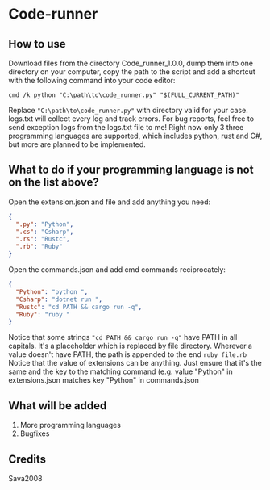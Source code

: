 # Code-runner
## How to use
Download files from the directory Code_runner_1.0.0, dump them into one directory on your computer, copy the path to the script and add a shortcut with the following command into your code editor:
```text
cmd /k python "C:\path\to\code_runner.py" "$(FULL_CURRENT_PATH)"
```
Replace ```"C:\path\to\code_runner.py"``` with directory valid for your case.
logs.txt will collect every log and track errors. For bug reports, feel free to send exception logs from the logs.txt file to me!
Right now only 3 three programming languages are supported, which includes python, rust and C#, but more are planned to be implemented.
## What to do if your programming language is not on the list above?
Open the extension.json and file and add anything you need:
```json
{
  ".py": "Python",
  ".cs": "Csharp",
  ".rs": "Rustc",
  ".rb": "Ruby"
}
```
Open the commands.json and add cmd commands reciprocately:
```json
{
  "Python": "python ",
  "Csharp": "dotnet run ",
  "Rustc": "cd PATH && cargo run -q",
  "Ruby": "ruby "
}
```
Notice that some strings ```"cd PATH && cargo run -q"``` have PATH in all capitals. It's a placeholder which is replaced by file directory.
Wherever a value doesn't have PATH, the path is appended to the end ```ruby file.rb```
Notice that the value of extensions can be anything. Just ensure that it's the same and the key to the matching command (e.g. value "Python" in extensions.json
matches key "Python" in commands.json

## What will be added
1. More programming languages
2. Bugfixes
## Credits
Sava2008
